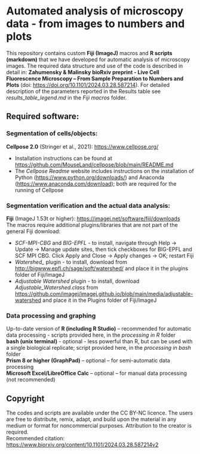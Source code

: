 # Automated analysis of microscopy data - from images to numbers and plots
This repository contains custom **Fiji (ImageJ)** macros and **R scripts (markdown)** that we have developed for automatic analysis of microscopy images. The required data structure and use of the code is described in detail in: **Zahumensky & Malinsky bioRxiv preprint - Live Cell Fluorescence Microscopy – From Sample Preparation to Numbers and Plots** (doi: https://doi.org/10.1101/2024.03.28.587214).
For detailed description of the parameters reported in the Results table see _results_table_legend.md_ in the _Fiji macros_ folder.  

## Required software:
### Segmentation of cells/objects:
**Cellpose 2.0** (Stringer et al., 2021): https://www.cellpose.org/  
- Installation instructions can be found at https://github.com/MouseLand/cellpose/blob/main/README.md  
- The *Cellpose Readme* website includes instructions on the installation of Python (https://www.python.org/downloads/) and Anaconda (https://www.anaconda.com/download); both are required for the running of Cellpose  
  
### Segmentation verification and the actual data analysis:
**Fiji** (ImageJ 1.53t or higher): https://imagej.net/software/fiji/downloads  
The macros require additional plugins/libraries that are not part of the general Fiji download:  
- *SCF-MPI-CBG* and *BIG-EPFL* - to install, navigate through Help → Update → Manage update sites, then tick checkboxes for BIG-EPFL and SCF MPI CBG. Click Apply and Close → Apply changes → OK; restart Fiji  
- *Watershed_* plugin - to install, download from http://bigwww.epfl.ch/sage/soft/watershed/ and place it in the plugins folder of Fiji/ImageJ  
- *Adjustable Watershed* plugin - to install, download *Adjustable_Watershed.class* from https://github.com/imagej/imagej.github.io/blob/main/media/adjustable-watershed and place it in the Plugins folder of Fiji/ImageJ  
  
### Data processing and graphing
Up-to-date version of **R (including R Studio)** – recommended for automatic data processing - scripts provided here, in the *processing in R* folder  
**bash (unix terminal)** - optional - less powerful than R, but can be used with a single biological replicate; script provided here, in the *processing in bash* folder  
**Prism 8 or higher (GraphPad)** – optional – for semi-automatic data processing  
**Microsoft Excel/LibreOffice Calc** – optional – for manual data processing (not recommended)  

## Copyright
The codes and scripts are available under the CC BY-NC licence. The users are free to distribute, remix, adapt, and build upon the material in any medium or format for noncommercial purposes. Attribution to the creator is required.  
Recommended citation: https://www.biorxiv.org/content/10.1101/2024.03.28.587214v2

